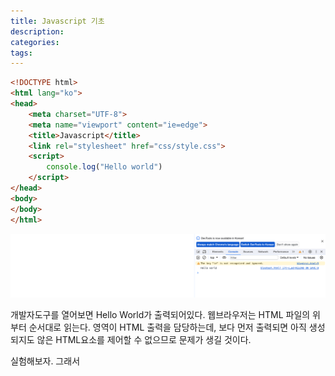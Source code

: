 ```yaml
---
title: Javascript 기초
description:
categories:
tags:
---
```


```html
<!DOCTYPE html>
<html lang="ko">
<head>
    <meta charset="UTF-8">
    <meta name="viewport" content="ie=edge">
    <title>Javascript</title>
    <link rel="stylesheet" href="css/style.css">
    <script>
        console.log("Hello world")
    </script>
</head>
<body>
</body>
</html>
```

![0](/assets/images/javascript%20basic/helloworld.png)

개발자도구를 열어보면 Hello World가 출력되어있다. 웹브라우저는 HTML 파일의 위부터 순서대로 읽는다. <body> 영역이 HTML 출력을 담당하는데, <body>보다 먼저 출력되면 아직 생성되지도 않은
HTML요소를 제어할 수 없으므로 문제가 생길 것이다.

실험해보자. 그래서 <script>에서 #title을 잡아 출력하게 하고, <body>안에는 #title을 넣어보자.

```html
<!DOCTYPE html>
<html lang="ko">
<head>
    <meta charset="UTF-8">
    <meta name="viewport" content="ie=edge">
    <title>Javascript</title>
    <link rel="stylesheet" href="css/style.css">
    <script>
        const title = document.querySelector("#title");
        console.log(title);
    </script>
</head>
<body>
<h1 id="title">HELLO WORLD</h1>
</body>
</html>
```

![0](/assets/images/javascript%20basic/helloworld_title.png)

콘솔에서는 null이 출력된다. 자바스크립트가 실행되는 시점에서 아직 <body>부분을 읽지 못했기 때문에 #title을 잡지 못한 것이다. 호출위치를 <body>안으로 넣어보자.

```html
<!DOCTYPE html>
<html lang="ko">
<head>
    <meta charset="UTF-8">
    <meta name="viewport" content="ie=edge">
    <title>Javascript</title>
    <link rel="stylesheet" href="css/style.css">
</head>
<body>
<h1 id="title">HELLO WORLD</h1>
<script>
    const title = document.querySelector("#title");
    console.log(title);
</script>
</body>
</html>
```

![0](/assets/images/javascript%20basic/helloworld_in_body.png)

제대로 #title이 출력된다!!

이제부터는 <head>태그 안에 ```<script defer src="custom.js"></script>``` 처럼 외부에서 js파일을 호출하여 사용하도록 하자.
defer는 body를 해석하면서 동시에 외부 js파일을 가져오도록 한다. 그 다음 body 영역이 모두 출력된 후 외부 스크립트 파일을 실행한다.


## js로 HTML 요소 선택하기

### document.querySelector()

요소를 선택할 때 사용한다.

```html
<section id="wrap">
    <article class="box1">box1</article>
    <article class="box1">box2</article>
    <article class="box1">box3</article>
</section>
```

```javascript
document.querySelector("#wrap");
```

body에서 id가 wrap인 요소를 찾으라는 의미다.

```javascript
const frame = document.querySelector("#wrap");
console.log(frame);
```
frame이라는 변수에 #wrap 요소가 저장된다.

![0](/assets/images/javascript%20basic/selector_wrap.png)


#wrap 요소가 제대로 출력되었다.

이번엔 #wrap 안에 있는 .box1을 찾아보자.

```javascript
const box1 = document.querySelector("#wrap .box1");
console.log(box1);
```

![0](/assets/images/javascript%20basic/selector_box1.png)


article 속의 .box1이 잘 출력되었다.

### document.querySelectorAll()

요소를 모두 선택할 때 사용한다. html은 위 예시를 그대로 쓰자.

```javascript
const item = document.querySelector("#wrap article");
console.log(item);
```

이렇게하면 가장 첫 번째 요소만 선택한다! 즉 box1만 출력된다. 대신 이렇게 쓰자.

```javascript
const items = document.querySelectorAll("#wrap article");
console.log(items);
```

![0](/assets/images/javascript%20basic/selector_selectall.png)

변수엔 NodeList가 담겼다. for of 문을 사용해서 하나씩 꺼내보자.


```javascript
const items = document.querySelectorAll("#wrap article");
for(let item of items) {
    console.log(item);
}
```

변수에는 const, let이 있다. const는 변경되지 않는 것, let은 변경되는 것이다. item은 계속 변경될 것이므로 let 변수에 담자.

![0](/assets/images/javascript%20basic/selector_for_of.png.png)

하나씩 꺼내어 잘 출력했다. for문으로 사용하는 예시는 다음과 같다.

```javascript
const items = document.querySelectorAll("#wrap article");
for(let i=0; i<items.length; i++) {
    console.log(items[i]);
}
```


### 부모, 자식, 형제 요소 선택
























































































































































































